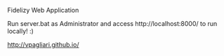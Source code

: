 Fidelizy Web Application

Run server.bat as Administrator and access http://localhost:8000/ to run locally! :)

http://vpagliari.github.io/
